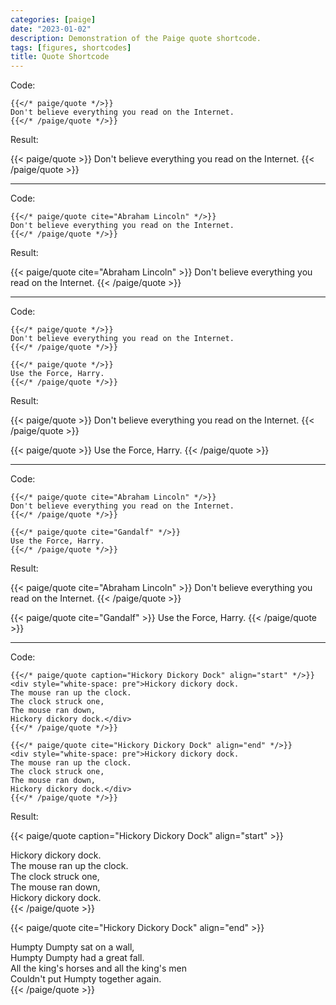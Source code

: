 ```yaml
---
categories: [paige]
date: "2023-01-02"
description: Demonstration of the Paige quote shortcode.
tags: [figures, shortcodes]
title: Quote Shortcode
---
```


Code:

```go-text-template
{{</* paige/quote */>}}
Don't believe everything you read on the Internet.
{{</* /paige/quote */>}}
```

Result:

{{< paige/quote >}}
Don't believe everything you read on the Internet.
{{< /paige/quote >}}

---

Code:

```go-text-template
{{</* paige/quote cite="Abraham Lincoln" */>}}
Don't believe everything you read on the Internet.
{{</* /paige/quote */>}}
```

Result:

{{< paige/quote cite="Abraham Lincoln" >}}
Don't believe everything you read on the Internet.
{{< /paige/quote >}}

---

Code:

```go-text-template
{{</* paige/quote */>}}
Don't believe everything you read on the Internet.
{{</* /paige/quote */>}}

{{</* paige/quote */>}}
Use the Force, Harry.
{{</* /paige/quote */>}}
```

Result:

{{< paige/quote >}}
Don't believe everything you read on the Internet.
{{< /paige/quote >}}

{{< paige/quote >}}
Use the Force, Harry.
{{< /paige/quote >}}

---

Code:

```go-text-template
{{</* paige/quote cite="Abraham Lincoln" */>}}
Don't believe everything you read on the Internet.
{{</* /paige/quote */>}}

{{</* paige/quote cite="Gandalf" */>}}
Use the Force, Harry.
{{</* /paige/quote */>}}
```

Result:

{{< paige/quote cite="Abraham Lincoln" >}}
Don't believe everything you read on the Internet.
{{< /paige/quote >}}

{{< paige/quote cite="Gandalf" >}}
Use the Force, Harry.
{{< /paige/quote >}}

---

Code:

```go-text-template
{{</* paige/quote caption="Hickory Dickory Dock" align="start" */>}}
<div style="white-space: pre">Hickory dickory dock.
The mouse ran up the clock.
The clock struck one,
The mouse ran down,
Hickory dickory dock.</div>
{{</* /paige/quote */>}}

{{</* paige/quote cite="Hickory Dickory Dock" align="end" */>}}
<div style="white-space: pre">Hickory dickory dock.
The mouse ran up the clock.
The clock struck one,
The mouse ran down,
Hickory dickory dock.</div>
{{</* /paige/quote */>}}
```

Result:

{{< paige/quote caption="Hickory Dickory Dock" align="start" >}}
<div style="white-space: pre">Hickory dickory dock.
The mouse ran up the clock.
The clock struck one,
The mouse ran down,
Hickory dickory dock.</div>
{{< /paige/quote >}}

{{< paige/quote cite="Hickory Dickory Dock" align="end" >}}
<div style="white-space: pre">Humpty Dumpty sat on a wall,
Humpty Dumpty had a great fall.
All the king's horses and all the king's men
Couldn't put Humpty together again.</div>
{{< /paige/quote >}}
